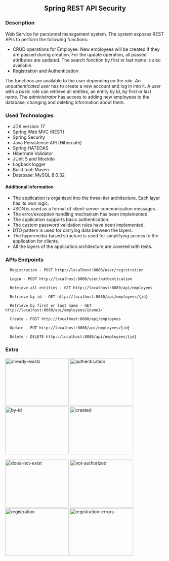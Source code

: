<h2 align="center">Spring REST API Security</h2>

### Description 
Web Service for personnel management system.
The system exposes REST APIs to perform the following functions:
 - CRUD operations for Employee. New employees will be created if they are passed during creation.
   For the update operation, all passed attributes are updated. The search function by first or last name is also available.
 - Registration and Authentication

The functions are available to the user depending on the *role*.
*An unauthenticated user* has to create a new account and log in into it. A user with a *basic* role can retrieve all entities, an entity by id, by first or last name.
The *administrator* has access to adding new employees to the database, changing and deleting information about them.

### Used Technologies
* JDK version: 17
* Spring Web MVC (REST)
* Spring Security
* Java Persistence API (Hibernate)
* Spring HATEOAS
* Hibernate Validator
* JUnit 5 and Mockito
* Logback logger
* Build tool: Maven
* Database: MySQL 8.0.32

#### Additional information
   * The application is organised into the three-tier architecture. Each layer has its own logic.
   * JSON is used as a format of client-server communication messages.
   * The error/exception handling mechanism has been implemented.
   * The application supports basic authentication.
   * The custom password validation rules have been implemented.
   * DTO pattern is used for carrying data between the layers.
   * The hypermedia-based structure is used for simplifying access to the application for clients.
   * All the layers of the application architecture are covered with tests.

### APIs Endpoints

      Registration - POST http://localhost:8080/user/registration

      Login - POST http://localhost:8080/user/authentication

      Retrieve all entities - GET http://localhost:8080/api/employees

      Retrieve by id - GET http://localhost:8080/api/employees/{id}

      Retrieve by first or last name - GET http://localhost:8080/api/employees/{name}/

      Create - POST http://localhost:8080/api/employees

      Update - PUT http://localhost:8080/api/employees/{id}

      Delete - DELETE http://localhost:8080/api/employees/{id}

### Extra
<p float="left">
<img alt="already-exists" height="150" src="https://github.com/Dima146/spring-rest-api-security/assets/87914550/62fc1fff-9ad6-49da-b14c-188172a48c89" title="already-exists" width="200"/>
<img alt="authentication" height="150" src="https://github.com/Dima146/spring-rest-api-security/assets/87914550/c83844cb-8734-4eb5-aadc-22e0cf47978e" title="authentication" width="200"/>
<img alt="by-id" height="150" src="https://github.com/Dima146/spring-rest-api-security/assets/87914550/2f4468b6-8765-4896-9b3d-ea2df0fa716d" title="by-id" width="200"/>
<img alt="created" height="150" src="https://github.com/Dima146/spring-rest-api-security/assets/87914550/c08b0ebb-508b-4242-a885-4e271e18fcdc" title="created" width="200"/>
</p>
<p>
<img alt="does-not-exist" height="150" src="https://github.com/Dima146/spring-rest-api-security/assets/87914550/9346d028-9d7b-4750-a8be-16cc4422d659" title="does-not-exist" width="200"/>
<img alt="not-authorized" height="150" src="https://github.com/Dima146/spring-rest-api-security/assets/87914550/716a50f6-7f5e-4f99-8f0a-de5a84976522" title="not-authorized" width="200"/>
<img alt="registration" height="150" src="https://github.com/Dima146/spring-rest-api-security/assets/87914550/40bdf83d-4495-4413-950e-8cd47f40f3dc" title="registration" width="200"/>
<img alt="registration-errors" height="150" src="https://github.com/Dima146/spring-rest-api-security/assets/87914550/4081ac23-1988-4076-8d79-0b7fe6a71e99" title="registration-errors" width="200"/>
</p>
